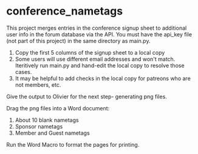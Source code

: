 # conference_nametags

This project merges entries in the conference signup sheet to additional user info in the forum database via the API. You must have the api_key file (not part of this project) in the same directory as main.py. 

1. Copy the first 5 columns of the signup sheet to a local copy
2. Some users will use different email addresses and won't match. Iteritively run main.py and hand-edit the local copy to resolve those cases.
3. It may be helpful to add checks in the local copy for patreons who are not members, etc.

Give the output to Olivier for the next step- generating png files.

Drag the png files into a Word document:
1. About 10 blank nametags
2. Sponsor nametags
3. Member and Guest nametags

Run the Word Macro to format the pages for printing.
